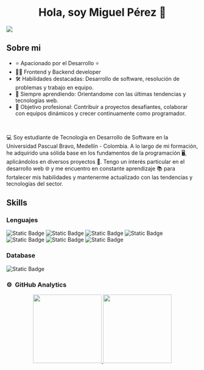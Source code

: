 <div align="center">
  <h1 align="center">Hola, soy Miguel Pérez 👋 </h1>
</div>
<img src="https://github.com/user-attachments/assets/1700cb4e-193d-41b6-ac85-510b3fd1b675">

## Sobre mi

- ⭐ Apacionado por el Desarrollo ⭐
- 👨‍💻 Frontend y Backend developer
- 🛠️ Habilidades destacadas: Desarrollo de software, resolución de problemas y trabajo en equipo.
- 🌱 Siempre aprendiendo: Orientandome con las últimas tendencias y tecnologías web.
- 🚀 Objetivo profesional: Contribuir a proyectos desafiantes, colaborar con equipos dinámicos y crecer continuamente como programador.
<br>

💻 Soy estudiante de Tecnología en Desarrollo de Software en la Universidad Pascual Bravo, Medellín - Colombia. A lo largo de mi formación, he adquirido una sólida base en los fundamentos de la programación 🖥️, aplicándolos en diversos proyectos 🚀. Tengo un interés particular en el desarrollo web 🌐 y me encuentro en constante aprendizaje 📚 para fortalecer mis habilidades y mantenerme actualizado con las tendencias y tecnologías del sector.
<br>

## Skills

### Lenguajes 
![Static Badge](https://img.shields.io/badge/HTML-orange)
![Static Badge](https://img.shields.io/badge/CSS-blue)
![Static Badge](https://img.shields.io/badge/SASS-pink)
![Static Badge](https://img.shields.io/badge/Bootstrap-purple)
![Static Badge](https://img.shields.io/badge/C%23%20-%20violet)
![Static Badge](https://img.shields.io/badge/.NET%20-%20cyan)
![Static Badge](https://img.shields.io/badge/GIT%20-%20yellow)
<br>

### Database

![Static Badge](https://img.shields.io/badge/MS%20SQL%20Server%20-%20red)
<br>

### ⚙️ &nbsp;GitHub Analytics

<p align="center">
  <a href="https://github.com/MiguelPerezGuerra">
    <img height="180em" src="https://github-readme-stats-eight-theta.vercel.app/api?username=MiguelPerezGuerra&show_icons=true&theme=algolia&include_all_commits=true&count_private=true"/>
    <img height="180em" src="https://github-readme-stats-eight-theta.vercel.app/api/top-langs/?username=MiguelPerezGuerra&layout=compact&langs_count=8&theme=algolia"/>
  </a>
</p>

